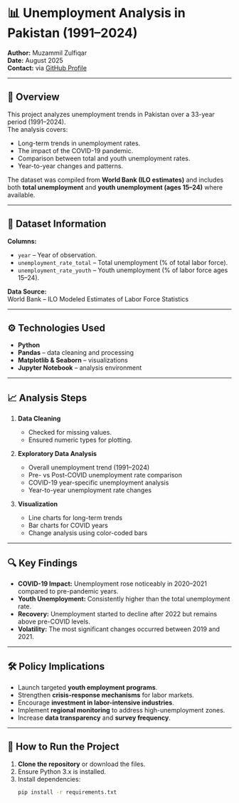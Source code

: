 # 📊 Unemployment Analysis in Pakistan (1991–2024)

**Author:** Muzammil Zulfiqar  
**Date:** August 2025  
**Contact:** via [GitHub Profile](https://github.com/muzammil-12345)

---

## 📌 Overview
This project analyzes unemployment trends in Pakistan over a 33-year period (1991–2024).  
The analysis covers:
- Long-term trends in unemployment rates.
- The impact of the COVID-19 pandemic.
- Comparison between total and youth unemployment rates.
- Year-to-year changes and patterns.

The dataset was compiled from **World Bank (ILO estimates)** and includes both **total unemployment** and **youth unemployment (ages 15–24)** where available.

---

## 📂 Dataset Information
**Columns:**
- `year` – Year of observation.
- `unemployment_rate_total` – Total unemployment (% of total labor force).
- `unemployment_rate_youth` – Youth unemployment (% of labor force ages 15–24).

**Data Source:**  
World Bank – ILO Modeled Estimates of Labor Force Statistics

---

## ⚙️ Technologies Used
- **Python**
- **Pandas** – data cleaning and processing
- **Matplotlib & Seaborn** – visualizations
- **Jupyter Notebook** – analysis environment

---

## 📈 Analysis Steps
1. **Data Cleaning**
   - Checked for missing values.
   - Ensured numeric types for plotting.
   
2. **Exploratory Data Analysis**
   - Overall unemployment trend (1991–2024)
   - Pre- vs Post-COVID unemployment rate comparison
   - COVID-19 year-specific unemployment analysis
   - Year-to-year unemployment rate changes

3. **Visualization**
   - Line charts for long-term trends
   - Bar charts for COVID years
   - Change analysis using color-coded bars

---

## 🔍 Key Findings
- **COVID-19 Impact:** Unemployment rose noticeably in 2020–2021 compared to pre-pandemic years.
- **Youth Unemployment:** Consistently higher than the total unemployment rate.
- **Recovery:** Unemployment started to decline after 2022 but remains above pre-COVID levels.
- **Volatility:** The most significant changes occurred between 2019 and 2021.

---

## 🛠 Policy Implications
- Launch targeted **youth employment programs**.
- Strengthen **crisis-response mechanisms** for labor markets.
- Encourage **investment in labor-intensive industries**.
- Implement **regional monitoring** to address high-unemployment zones.
- Increase **data transparency** and **survey frequency**.

---

## 🚀 How to Run the Project
1. **Clone the repository** or download the files.
2. Ensure Python 3.x is installed.
3. Install dependencies:
   ```bash
   pip install -r requirements.txt

